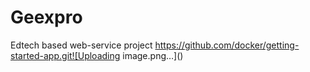 # Geexpro
Edtech based web-service project
https://github.com/docker/getting-started-app.git![Uploading image.png…]()

